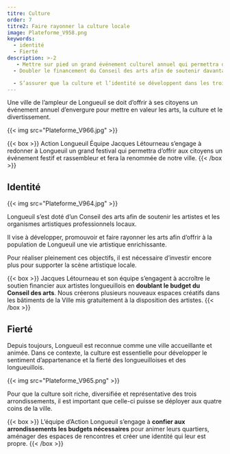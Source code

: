 ```yaml
---
titre: Culture
order: 7
titre2: Faire rayonner la culture locale
image: Plateforme_V958.png
keywords:
  - identité
  - Fierté
description: >-2
   - Mettre sur pied un grand événement culturel annuel qui permettra d’offrir aux citoyens un événement festif et rassembleur
  - Doubler le financement du Conseil des arts afin de soutenir davantage d’artistes de Longueuil et créer de nouveaux espaces créatifs

  - S’assurer que la culture et l’identité se développent dans les trois arrondissements
---
```

Une ville de l’ampleur de Longueuil se doit d’offrir à ses citoyens un événement annuel d’envergure pour mettre en valeur les arts, la culture et le divertissement.

{{< img src="Plateforme_V966.jpg" >}}

{{< box >}}
Action Longueuil Équipe Jacques  Létourneau  s’engage à redonner à Longueuil un grand festival qui permettra d’offrir aux citoyens un événement festif et rassembleur et fera la renommée de notre ville.
{{< /box >}}

## Identité

{{< img src="Plateforme_V964.jpg" >}}

Longueuil s’est doté d’un Conseil des arts afin de soutenir les artistes et les organismes artistiques professionnels locaux.

Il vise à développer, promouvoir et faire rayonner les arts afin d’offrir à la population de Longueuil une vie artistique enrichissante.

Pour réaliser pleinement ces objectifs, il est nécessaire d’investir encore plus pour supporter la scène artistique locale.

{{< box >}}
Jacques Létourneau et son équipe s’engagent à accroître le soutien financier aux artistes longueuillois en **doublant le budget du Conseil des arts**. Nous créerons plusieurs nouveaux espaces créatifs dans les bâtiments de la Ville mis gratuitement à la disposition des artistes.
{{< /box >}}

## Fierté

Depuis toujours, Longueuil est reconnue comme une ville accueillante et animée. Dans ce contexte, la culture est essentielle pour développer le sentiment d’appartenance et la fierté des  longueuilloises  et des  longueuillois.

{{< img src="Plateforme_V965.png" >}}

Pour que la culture soit riche, diversifiée et représentative des trois arrondissements, il est important que celle-ci puisse se déployer aux quatre coins de la ville.

{{< box >}}
L’équipe d’Action Longueuil s’engage à **confier aux arrondissements les budgets nécessaires** pour animer leurs quartiers, aménager des espaces de rencontres et créer une identité qui leur est propre.
{{< /box >}}